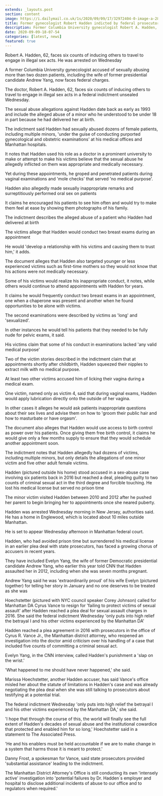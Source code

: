 ```yaml
---
extends: _layouts.post
section: content
image: https://i.dailymail.co.uk/1s/2020/09/09/17/32972404-0-image-a-28_1599670354562.jpg 
title: Former gynecologist Robert Hadden indicted by federal prosecutors over alleged sexual abuse 
description: Former Columbia University gynecologist Robert A. Hadden, 62, was arrested Wednesday and indicted by federal prosecutors over alleged sexual abuse of his patients. 
date: 2020-09-09-18-07-54 
categories: [latest, news] 
featured: true 
--- 
```

Robert A. Hadden, 62, faces six counts of inducing others to travel to engage in illegal sex acts. He was arrested on Wednesday

A former Columbia University gynecologist accused of sexually abusing more than two dozen patients, including the wife of former presidential candidate Andrew Yang, now faces federal charges.

The doctor, Robert A. Hadden, 62, faces six counts of inducing others to travel to engage in illegal sex acts in a federal indictment unsealed Wednesday.

The sexual abuse allegations against Hadden date back as early as 1993 and include the alleged abuse of a minor who he understood to be under 18 in part because he had delivered her at birth. 

The indictment said Hadden had sexually abused dozens of female patients, including multiple minors, 'under the guise of conducting purported gynecological and obstetric examinations' at his medical offices and Manhattan hospitals.  

It notes that Hadden used his role as a doctor in a prominent university to make or attempt to make his victims believe that the sexual abuse he allegedly inflicted on them was appropriate and medically necessary. 

Yet during these appointments, he groped and penetrated patients during vaginal examinations and 'mole checks' that served 'no medical purpose'. 

Hadden also allegedly made sexually inappropriate remarks and surreptitiously performed oral sex on patients 

It claims he encouraged his patients to see him often and would try to make them feel at ease by showing them photographs of his family.  

The indictment describes the alleged abuse of a patient who Hadden had delivered at birth

The victims allege that Hadden would conduct two breast exams during an appointment

He would 'develop a relationship with his victims and causing them to trust him,' it adds. 

The document alleges that Hadden also targeted younger or less experienced victims such as first-time mothers so they would not know that his actions were not medically necessary. 

Some of his victims would realize his inappropriate conduct, it notes, while others would continue to attend appointments with Hadden for years.  

It claims he would frequently conduct two breast exams in an appointment, one when a chaperone was present and another when he found opportunities to be alone with victims.  

The second examinations were described by victims as 'long' and 'sexualized'. 

In other instances he would tell his patients that they needed to be fully nude for pelvic exams, it said. 

His victims claim that some of his conduct in examinations lacked 'any valid medical purpose'

Two of the victim stories described in the indictment claim that at appointments shortly after childbirth, Hadden squeezed their nipples to extract milk with no medical purpose. 

At least two other victims accused him of licking their vagina during a medical exam. 

One victim, named only as victim 4, said that during vaginal exams, Hadden would apply lubrication directly onto the outside of her vagina.  

In other cases it alleges he would ask patients inappropriate questions about their sex lives and advise them on how to 'groom their public hair and how to masturbate or have orgasm'. 

The document also alleges that Hadden would use access to birth control as power over his patients. Once giving them free birth control, it claims he would give only a few months supply to ensure that they would schedule another appointment soon. 

The indictment notes that Hadden allegedly had dozens of victims, including multiple minors, but only details the allegations of one minor victim and five other adult female victims.

Hadden (pictured outside his home) stood accused in a sex-abuse case involving six patients back in 2016 but reached a deal, pleading guilty to two counts of criminal sexual act in the third degree and forcible touching. He lost his medical license but served no prison time

The minor victim visited Hadden between 2010 and 2012 after he pushed her parent to begin bringing her to appointments once she neared puberty. 

Hadden was arrested Wednesday morning in New Jersey, authorities said. He has a home in Englewood, which is located about 10 miles outside Manhattan. 

He is set to appear Wednesday afternoon in Manhattan federal court. 

Hadden, who had avoided prison time but surrendered his medical license in an earlier plea deal with state prosecutors, has faced a growing chorus of accusers in recent years.

They have included Evelyn Yang, the wife of former Democratic presidential candidate Andrew Yang, who earlier this year told CNN that Hadden assaulted her in 2012, including when she was seven months pregnant. 

Andrew Yang said he was 'extraordinarily proud' of his wife Evelyn (pictured together) for telling her story in January and no one deserves to be treated as she was

Hoechstetter (pictured with NYC council speaker Corey Johnson) called for Manhattan DA Cyrus Vance to resign for 'failing to protect victims of sexual assault' after Hadden reached a plea deal for sexual assault charges in 2016. She said the federal indictment Wednesday 'only puts into high relief the betrayal I and his other victims experienced by the Manhattan DA'

Hadden reached a plea agreement in 2016 with prosecutors in the office of Cyrus R. Vance Jr., the Manhattan district attorney, who reopened an investigation into the doctor amid criticism over his handling of a case that included five counts of committing a criminal sexual act.

Evelyn Yang, in the CNN interview, called Hadden's punishment a 'slap on the wrist.'

'What happened to me should have never happened,' she said.

Marissa Hoechstetter, another Hadden accuser, has said Vance's office misled her about the statute of limitations in Hadden's case and was already negotiating the plea deal when she was still talking to prosecutors about testifying at a potential trial. 

The federal indictment Wednesday 'only puts into high relief the betrayal I and his other victims experienced by the Manhattan DA,' she said.

'I hope that through the course of this, the world will finally see the full extent of Hadden's decades of sexual abuse and the institutional cowardice that protected and enabled him for so long,' Hoechstetter said in a statement to The Associated Press. 

'He and his enablers must be held accountable if we are to make change in a system that harms those it is meant to protect.'

Danny Frost, a spokesman for Vance, said state prosecutors provided 'substantial assistance' leading to the indictment. 

The Manhattan District Attorney's Office is still conducting its own 'intensely active' investigation into 'potential failures by Dr. Hadden´s employer and hospital to disclose additional incidents of abuse to our office and to regulators when required.'

